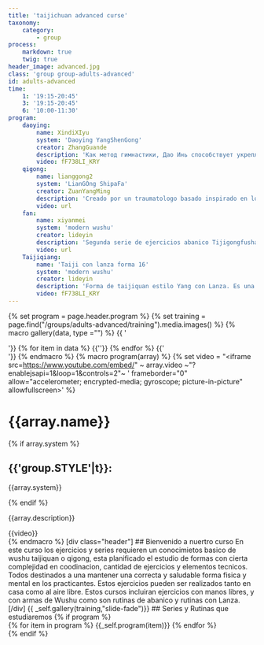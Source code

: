 ```yaml
---
title: 'taijichuan advanced curse'
taxonomy:
    category:
        - group
process:
    markdown: true
    twig: true
header_image: advanced.jpg
class: 'group group-adults-advanced'
id: adults-advanced
time:
    1: '19:15-20:45'
    3: '19:15-20:45'
    6: '10:00-11:30'
program:
    daoying:
        name: XindiXIyu
        system: 'Daoying YangShenGong'
        creator: ZhangGuande
        description: 'Как метод гимнастики, Дао Инь способствует укреплению физического и энергетического тела, делает его молодым, сильным, гибким и чувствительным при сохранении внутренней концентрации.'
        video: fF738LI_KRY
    qigong:
        name: lianggong2
        system: 'LianGOng ShipaFa'
        creator: ZuanYangMing
        description: 'Creado por un traumatologo basado inspirado en los conocimientos del mapa de maguandi una seria de ejercicios que se adecua para realizar en lugares de poco espacio en cortos espacios de tiempo'
        video: url
    fan:
        name: xiyanmei
        system: 'modern wushu'
        creator: lideyin
        description: 'Segunda serie de ejercicios abanico Tijigongfushang creados por este maestro, consituido con movimientos de muchos tradicionales estilos de wushu'
        video: url
    Taijiqiang:
        name: 'Taiji con lanza forma 16'
        system: 'modern wushu'
        creator: lideyin
        description: 'Forma de taijiquan estilo Yang con Lanza. Es una forma de nivel elemtal con elegantes y bellos movimientos.'
        video: fF738LI_KRY
---
```


{% set program = page.header.program %}
{% set training = page.find("/groups/adults-advanced/training").media.images() %}
{% macro gallery(data, type ="") %}
{{ '<div class="gallery '~ type ~' ">'}}
{% for item in data %}
{{'<img src="'~item.cache.url()~'" alt="">'}}
{% endfor %}
{{'</div>'}}
{% endmacro %}
{% macro program(array) %}
  {% set video = "<iframe src=https://www.youtube.com/embed/" ~ array.video ~"?enablejsapi=1&loop=1&controls=2"~ ' frameborder="0" allow="accelerometer; encrypted-media; gyroscope; picture-in-picture" allowfullscreen></iframe>' %}
  <div class="program-item">
    <div class="description">
      <h1>{{array.name}}</h1>
    {% if array.system %}
    <div class="system">
      <h2>{{'group.STYLE'|t}}:</h2>
      <p>{{array.system}}</p>
    </div>
  {% endif %}
      <p>{{array.description}}</p>
    </div>
    <div class="video">
    {{video}}
    </div>
  </div>
{% endmacro %}
[div class="header"]
## Bienvenido a nuertro curso
En este curso los ejercicios y series requieren un conocimietos basico de wushu taijiquan o qigong, esta planificado el estudio de formas con cierta complejidad en coodinacion, cantidad de ejercicios y elementos tecnicos. Todos destinados a una mantener una correcta y saludable forma fisica y mental en los practicantes. Estos ejercicios pueden ser realizados tanto en casa como al aire libre. Estos cursos incluiran ejercicios con manos libres, y con armas de Wushu como son rutinas de abanico y rutinas con Lanza.
[/div]
{{ _self.gallery(training,"slide-fade")}}
## Series y Rutinas que estudiaremos
{% if program %}
<div class="program">
  <div class="menu">
  </div>
  <div class="vertical-slide">
    {% for item in program %}
      {{_self.program(item)}}
    {% endfor %}
  </div>
</div>
{% endif %}

